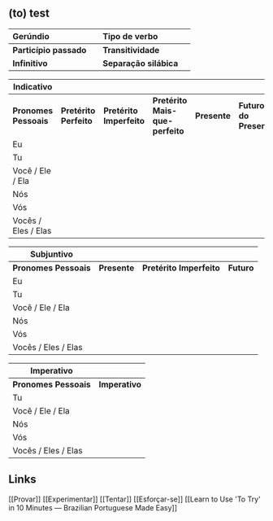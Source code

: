 ## (to) test

| Gerúndio               |     | Tipo de verbo          |     |
| :--------------------- | :-- | :--------------------- | :-- |
| **Particípio passado** |     | **Transitividade**     |     |
| **Infinitivo**         |     | **Separação silábica** |     |

| Indicativo |  |  |  |  |  |  |
| ----- | :---- | :---- | :---- | :---- | :---- | :---- |
| **Pronomes Pessoais** | **Pretérito Perfeito** | **Pretérito Imperfeito** | **Pretérito Mais-que-perfeito** | **Presente** | **Futuro do Presente** | **Futuro do Pretérito**  |
| Eu |  |  |  |  |  |  |
| Tu |  |  |  |  |  |  |
| Você / Ele / Ela |  |  |  |  |  |  |
| Nós |  |  |  |  |  |  |
| Vós |  |  |  |  |  |  |
| Vocês / Eles / Elas |  |  |  |  |  |  |

| Subjuntivo |  |  |  |
| ----- | ----- | ----- | ----- |
| **Pronomes Pessoais** | **Presente** | **Pretérito Imperfeito** | **Futuro** |
| Eu |  |  |  |
| Tu |  |  |  |
| Você / Ele / Ela |  |  |  |
| Nós |  |  |  |
| Vós |  |  |  |
| Vocês / Eles / Elas |  |  |  |

| Imperativo            |                |
| --------------------- | -------------- |
| **Pronomes Pessoais** | **Imperativo** |
| Tu                    |                |
| Você / Ele / Ela      |                |
| Nós                   |                |
| Vós                   |                |
| Vocês / Eles / Elas   |                |

## Links
[[Provar]] [[Experimentar]] [[Tentar]] [[Esforçar-se]] [[Learn to Use 'To Try' in 10 Minutes — Brazilian Portuguese Made Easy]]